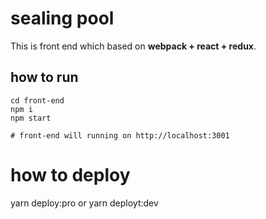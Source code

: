 # sealing pool

This is front end which based on **webpack + react + redux**.

## how to run
```
cd front-end
npm i
npm start

# front-end will running on http://localhost:3001
```

# how to deploy
yarn deploy:pro
or
yarn deployt:dev

